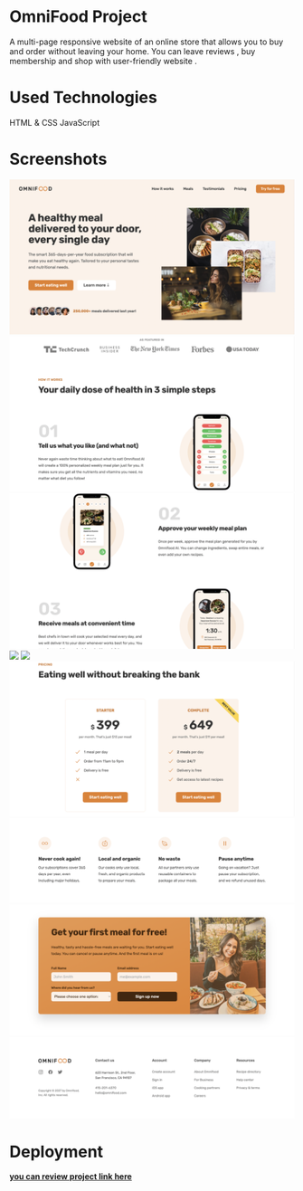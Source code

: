 # OmniFood Project 
A multi-page responsive website of an online store that allows you to buy and order  without leaving your home. 
You can leave reviews , buy membership and shop with user-friendly website .

# Used Technologies 

HTML & CSS 
JavaScript

# Screenshots

<img src=omni-1.png>
<img src=omni-2.png>
<img src=omni-3.png>
<img src=omni -4.png>
<img src=omni -5.png>
<img src=omni-6.png>
<img src=omni-7.png>
<img src=omni-8.png>
<img src=omni-9.png>


# Deployment 
 <a href="https://khatiachip.github.io/OmniFood/"> <strong> you can review project link here </strong> </a>
